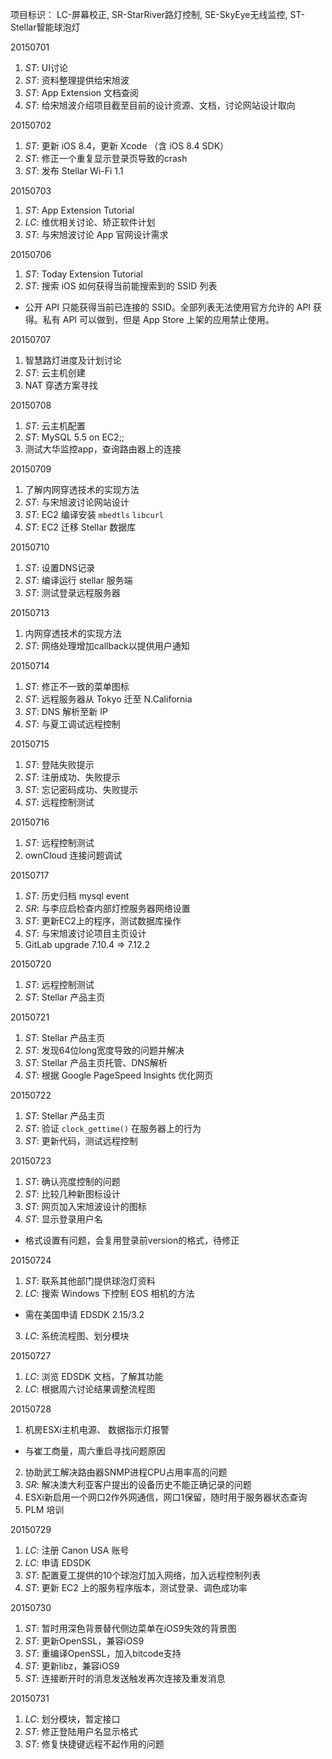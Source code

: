 项目标识： LC-屏幕校正, SR-StarRiver路灯控制, SE-SkyEye无线监控, ST-Stellar智能球泡灯

20150701

1. *ST*: UI讨论
2. *ST*: 资料整理提供给宋旭波
3. *ST*: App Extension 文档查阅
4. *ST*: 给宋旭波介绍项目截至目前的设计资源、文档，讨论网站设计取向

20150702

1. *ST*: 更新 iOS 8.4，更新 Xcode （含 iOS 8.4 SDK）
2. *ST*: 修正一个重复显示登录页导致的crash
3. *ST*: 发布 Stellar Wi-Fi 1.1

20150703

1. *ST*: App Extension Tutorial
2. *LC*: 维优相关讨论、矫正软件计划
3. *ST*: 与宋旭波讨论 App 官网设计需求

20150706

1. *ST*: Today Extension Tutorial
2. *ST*: 搜索 iOS 如何获得当前能搜索到的 SSID 列表
  - 公开 API 只能获得当前已连接的 SSID。全部列表无法使用官方允许的 API 获得。私有 API 可以做到，但是 App Store 上架的应用禁止使用。

20150707

1. 智慧路灯进度及计划讨论
2. *ST*: 云主机创建
3. NAT 穿透方案寻找

20150708

1. *ST*: 云主机配置
2. *ST*: MySQL 5.5 on EC2;;
3. 测试大华监控app，查询路由器上的连接

20150709

1. 了解内网穿透技术的实现方法
2. *ST*: 与宋旭波讨论网站设计
3. *ST*: EC2 编译安装 `mbedtls` `libcurl`
4. *ST*: EC2 迁移 Stellar 数据库

20150710

1. *ST*: 设置DNS记录
2. *ST*: 编译运行 stellar 服务端
3. *ST*: 测试登录远程服务器

20150713

1. 内网穿透技术的实现方法
2. *ST*: 网络处理增加callback以提供用户通知

20150714

1. *ST*: 修正不一致的菜单图标
2. *ST*: 远程服务器从 Tokyo 迁至 N.California
3. *ST*: DNS 解析至新 IP
4. *ST*: 与夏工调试远程控制

20150715

1. *ST*: 登陆失败提示
2. *ST*: 注册成功、失败提示
3. *ST*: 忘记密码成功、失败提示
4. *ST*: 远程控制测试

20150716

1. *ST*: 远程控制测试
2. ownCloud 连接问题调试

20150717

1. *ST*: 历史归档 mysql event
2. *SR*: 与李应启检查内部灯控服务器网络设置
3. *ST*: 更新EC2上的程序，测试数据库操作
4. *ST*: 与宋旭波讨论项目主页设计
5. GitLab upgrade 7.10.4 => 7.12.2

20150720

1. *ST*: 远程控制测试
2. *ST*: Stellar 产品主页

20150721

1. *ST*: Stellar 产品主页
2. *ST*: 发现64位long宽度导致的问题并解决
3. *ST*: Stellar 产品主页托管、DNS解析
4. *ST*: 根据 Google PageSpeed Insights 优化网页

20150722

1. *ST*: Stellar 产品主页
2. *ST*: 验证 `clock_gettime()` 在服务器上的行为
3. *ST*: 更新代码，测试远程控制

20150723

1. *ST*: 确认亮度控制的问题
2. *ST*: 比较几种新图标设计
3. *ST*: 网页加入宋旭波设计的图标
4. *ST*: 显示登录用户名
  - 格式设置有问题，会复用登录前version的格式，待修正

20150724

1. *ST*: 联系其他部门提供球泡灯资料
2. *LC*: 搜索 Windows 下控制 EOS 相机的方法
  - 需在美国申请 EDSDK 2.15/3.2
3. *LC*: 系统流程图、划分模块

20150727

1. *LC*: 浏览 EDSDK 文档，了解其功能
2. *LC*: 根据周六讨论结果调整流程图

20150728

1. 机房ESXi主机电源、 数据指示灯报警
  - 与崔工商量，周六重启寻找问题原因
2. 协助武工解决路由器SNMP进程CPU占用率高的问题
3. *SR*: 解决澳大利亚客户提出的设备历史不能正确记录的问题
4. ESXi新启用一个网口2作外网通信，网口1保留，随时用于服务器状态查询
5. PLM 培训

20150729

1. *LC*: 注册 Canon USA 账号
2. *LC*: 申请 EDSDK
3. *ST*: 配置夏工提供的10个球泡灯加入网络，加入远程控制列表
4. *ST*: 更新 EC2 上的服务程序版本，测试登录、调色成功率

20150730

1. *ST*: 暂时用深色背景替代侧边菜单在iOS9失效的背景图
2. *ST*: 更新OpenSSL，兼容iOS9
3. *ST*: 重编译OpenSSL，加入bitcode支持
4. *ST*: 更新libz，兼容iOS9
5. *ST*: 连接断开时的消息发送触发再次连接及重发消息

20150731

1. *LC*: 划分模块，暂定接口
2. *ST*: 修正登陆用户名显示格式
3. *ST*: 修复快捷键远程不起作用的问题

[//]: # (3. *SE*: 更新建表脚本，加入曾磊新增的设备状态定义)

[//]: # (comment)
